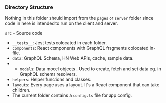 ### Directory Structure

Nothing in this folder should import from the `pages` or `server` folder since code in here is intended to run on the client and server.

`src` - Source code

- `__tests__`: Jest tests colocated in each folder.
- `components`: React components with GraphQL fragments colocated in-file.
- `data`: GraphQL Schema, HN Web APIs, cache, sample data.
- - `models`: Data model objects . Used to create, fetch and set data eg. in GraphQL schema resolvers.
- `helpers`: Helper functions and classes.
- `layouts`: Every page uses a layout. It's a React component that can take children.
- The current folder contains a `config.ts` file for app config.
